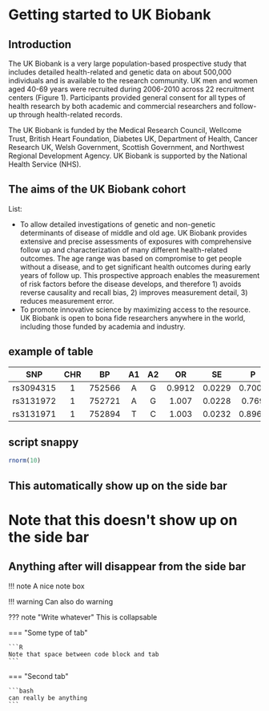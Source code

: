 # Getting started to UK Biobank
## Introduction

The UK Biobank is a very large population-based prospective study that includes detailed health-related and genetic data on about 500,000 individuals and is available to the research community. UK men and women aged 40-69 years were recruited during 2006-2010 across 22 recruitment centers (Figure 1). Participants provided general consent for all types of health research by both academic and commercial researchers and follow-up through health-related records.

The UK Biobank is funded by the Medical Research Council, Wellcome Trust, British Heart Foundation, Diabetes UK, Department of Health, Cancer Research UK, Welsh Government, Scottish Government, and Northwest Regional Development Agency. UK Biobank is supported by the National Health Service (NHS).

## The aims of the UK Biobank cohort

List:

- To allow detailed investigations of genetic and non-genetic determinants of disease of middle and old age. UK Biobank provides extensive and precise assessments of exposures with comprehensive follow up and characterization of many different health-related outcomes. The age range was based on compromise to get people without a disease, and to get significant health outcomes during early years of follow up. This prospective approach enables the measurement of risk factors before the disease develops, and therefore 1) avoids reverse causality and recall bias, 2) improves measurement detail, 3) reduces measurement error. 
- To promote innovative science by maximizing access to the resource. UK Biobank is open to bona fide researchers anywhere in the world, including those funded by academia and industry.

## example of table
|SNP|CHR|BP|A1|A2|OR|SE|P|
|:-:|:-:|:-:|:-:|:-:|:-:|:-:|:-:|
|rs3094315|1|752566|A|G|0.9912|0.0229|0.7009|
|rs3131972|1|752721|A|G|1.007|0.0228|0.769|
|rs3131971|1|752894|T|C|1.003|0.0232|0.8962|

## script snappy
``` R
rnorm(10)
```
## This automatically show up on the side bar
# Note that this doesn't show up on the side bar
## Anything after will disappear from the side bar 


!!! note
	A nice note box

!!! warning
    Can also do warning

??? note "Write whatever"
    This is collapsable

=== "Some type of tab"

	```R
    Note that space between code block and tab
	```

=== "Second tab"

	```bash
	can really be anything
	```
